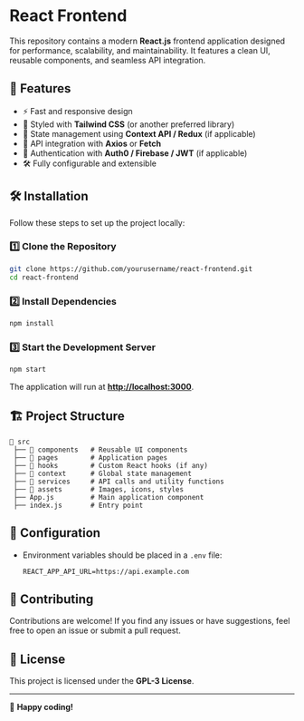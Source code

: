 # React Frontend

This repository contains a modern **React.js** frontend application designed for performance, scalability, and maintainability. It features a clean UI, reusable components, and seamless API integration.

## 🚀 Features

- ⚡ Fast and responsive design
- 🎨 Styled with **Tailwind CSS** (or another preferred library)
- 🔄 State management using **Context API / Redux** (if applicable)
- 📡 API integration with **Axios** or **Fetch**
- 🔐 Authentication with **Auth0 / Firebase / JWT** (if applicable)
- 🛠️ Fully configurable and extensible

## 🛠️ Installation

Follow these steps to set up the project locally:

### 1️⃣ Clone the Repository

```sh
git clone https://github.com/yourusername/react-frontend.git
cd react-frontend
```

### 2️⃣ Install Dependencies

```sh
npm install
```

### 3️⃣ Start the Development Server

```sh
npm start
```

The application will run at [**http://localhost:3000**](http://localhost:3000).

## 🏗️ Project Structure

```
📂 src
 ├── 📁 components   # Reusable UI components
 ├── 📁 pages        # Application pages
 ├── 📁 hooks        # Custom React hooks (if any)
 ├── 📁 context      # Global state management
 ├── 📁 services     # API calls and utility functions
 ├── 📁 assets       # Images, icons, styles
 ├── App.js         # Main application component
 ├── index.js       # Entry point
```

## 🔧 Configuration

- Environment variables should be placed in a `.env` file:
  ```
  REACT_APP_API_URL=https://api.example.com
  ```

## 🤝 Contributing

Contributions are welcome! If you find any issues or have suggestions, feel free to open an issue or submit a pull request.

## 📜 License

This project is licensed under the **GPL-3 License**.

---

🚀 **Happy coding!**

